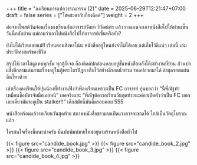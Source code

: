 +++
title = "ลงเรียนการแปลวรรณกรรม (2)"
date = 2025-06-29T12:21:47+07:00
draft = false
series = ["โชคชะตากับก็องดิดด์"]
weight = 2
+++

ต่อจากโพสต์วันก่อนเรื่องลงเรียนกับอาจารย์วัลยา วิวัฒน์ศร แล้ววางแผนจะเอาหนังสือไปให้ท่านเซ็น วันนี้กลับบ้าน แม่ถามว่าเอาไปหนังสือไปให้อาจารย์เซ็นหรือยัง?

ยังไม่ได้เรียนเลยแม่!! เรียนตอนสิงหาโน่น หนังสืออยู่ไหนยังจำไม่ได้เลย แต่เก็บไว้ดีแน่ๆ เล่มนี้ เล่มประวัติศาสตร์ของชีวิต

สรุปใช้เวลาไล่ดูแทบทุกชั้น ทุกตู้ก็เจอ ก็องดิดด์ปกอ่อนหลบอยู่ชั้นหนังสือหลังโต๊ะทำงานที่บ้าน ส่วนปกแข็งอีกสามเล่มสามเรื่องอยู่ในตู้พระไตรปิฎก เก็บไว้อย่างดีรอดน้ำท่วม รอดปลวกมาได้ ล่าสุดรอดแผ่นดินไหวด้วย

เล่าเรื่องลงเรียนให้ปุนน้องที่ทำงานฟังว่าพี่ลงเรียนเพราะเป็น FC อาจารย์ ปุนบอกว่า “นี่พี่ณัฐทำเหมือนซื้อบัตรจับมือเลยหนิ” เออจริงแฮะ “พี่ณัฐต้องรอเรียนวันสุดท้ายนะค่อยเปิดตัวว่าเป็น FC บอกเลยเดี๋ยวมันจะดูเป็น stalker!!” เด็กสมัยนี้มันคิดรอบคอบ 555

หนังสือพร้อมแล้วรอเรียนวันสุดท้าย สภาพหนังสือชรามากเปิดแรงอาจจะขาดได้ ใกล้เป็นวัตถุโบราณแล้ว

ใครสนใจเรื่องนี้แนะนำครับ มีฉบับพิมพ์ขายใหม่อยู่ตามร้านหนังสือทั่วไป

{{< figure src="candide_book.jpg" >}}
{{< figure src="candide_book_2.jpg" >}}
{{< figure src="candide_book_3.jpg" >}}
{{< figure src="candide_book_4.jpg" >}}
